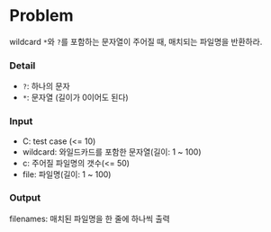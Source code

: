 # Problem

wildcard `*`와 `?`를 포함하는 문자열이 주어질 때, 매치되는 파일명을 반환하라.

### Detail

- `?`: 하나의 문자
- `*`: 문자열 (길이가 0이어도 된다)

### Input

- C: test case (<= 10)
- wildcard: 와일드카드를 포함한 문자열(길이: 1 ~ 100)
- c: 주어질 파일명의 갯수(<= 50)
- file: 파일명(길이: 1 ~ 100)

### Output

filenames: 매치된 파일명을 한 줄에 하나씩 출력
